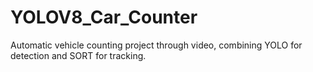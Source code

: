 # YOLOV8_Car_Counter
Automatic vehicle counting project through video, combining YOLO for detection and SORT for tracking.
